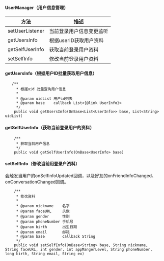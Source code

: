 #### UserManager（用户信息管理）

| 方法            | 描述                     |
| --------------- | ------------------------ |
| setUserListener | 当前登录用户信息变更监听 |
| getUsersInfo    | 根据userID获取用户资料   |
| getSelfUserInfo | 获取当前登录用户资料     |
| setSelfInfo     | 修改当前登录用户资料     |



#### getUsersInfo（根据用户ID批量获取用户信息）

```
   /**
     * 根据uid 批量查询用户信息
     *
     * @param uidList 用户id列表
     * @param base    callback List<{@link UserInfo}>
     */
    public void getUsersInfo(OnBase<List<UserInfo>> base, List<String> uidList) 
```



#### getSelfUserInfo（获取当前登录用户的资料）

```
    /**
     * 获取当前用户信息
     */
    public void getSelfUserInfo(OnBase<UserInfo> base)
```



#### setSelfInfo（修改当前用登录户资料）

会触发当用户的onSelfInfoUpdated回调，以及好友的onFriendInfoChanged、onConversationChanged回调。

```
    /**
     * 修改资料
     *
     * @param nickname    名字
     * @param faceURL     头像
     * @param gender      性别
     * @param phoneNumber 手机号
     * @param birth       出生日期
     * @param email       邮箱
     * @param base        callback String
     */
    public void setSelfInfo(OnBase<String> base, String nickname, String faceURL, int gender, int appMangerLevel, String phoneNumber, long birth, String email, String ex) 
```

